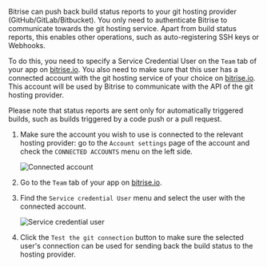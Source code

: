 Bitrise can push back build status reports to your git hosting provider (GitHub/GitLab/Bitbucket). You only need to authenticate Bitrise to communicate towards the git hosting service. Apart from build status reports, this enables other operations, such as auto-registering SSH keys or Webhooks.

To do this, you need to specify a Service Credential User on the `Team` tab of your app on [bitrise.io](https://www.bitrise.io). You also need to make sure that this user has a connected account with the git hosting service of your choice on [bitrise.io](https://www.bitrise.io). This account will be used by Bitrise to communicate with the API of the git hosting provider.

Please note that status reports are sent only for automatically triggered builds, such as builds triggered by a code push or a pull request.

1. Make sure the account you wish to use is connected to the relevant hosting provider: go to the `Account settings` page of the account and check the `CONNECTED ACCOUNTS` menu on the left side.

    ![Connected account](./img/getting-started/triggering-builds/connected-account.png)

1. Go to the `Team` tab of your app on [bitrise.io](https://www.bitrise.io).

1. Find the `Service credential User` menu and select the user with the connected account.

    ![Service credential user](./img/getting-started/triggering-builds/service-credential.png)

1. Click the `Test the git connection` button to make sure the selected user's connection can be used for sending back the build status to the hosting provider.
